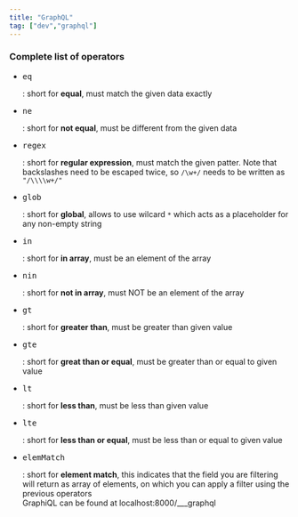 ```yaml
---
title: "GraphQL"
tag: ["dev","graphql"]
---
```


### Complete list of operators

<div class="card">
    <ul>
        <li><pre class="pre-sm">eq</pre> : short for <b>equal</b>, must match the given data exactly</li>
        <li><pre class="pre-sm">ne</pre> : short for <b>not equal</b>, must be different from the given data</li>
        <li><pre class="pre-sm">regex</pre> : short for <b>regular expression</b>, must match the given patter. Note that backslashes need to be escaped twice, so <code>/\w+/</code> needs to be written as <code>"/\\\\w+/"</code></li>
        <li><pre class="pre-sm">glob</pre> : short for <b>global</b>, allows to use wilcard <code>*</code> which acts as a placeholder for any non-empty string</li>
        <li><pre class="pre-sm">in</pre> : short for <b>in array</b>, must be an element of the array</li>
        <li><pre class="pre-sm">nin</pre> : short for <b>not in array</b>, must NOT be an element of the array</li>
        <li><pre class="pre-sm">gt</pre> : short for <b>greater than</b>, must be greater than given value</li>
        <li><pre class="pre-sm">gte</pre> : short for <b>great than or equal</b>, must be greater than or equal to given value</li>
        <li><pre class="pre-sm">lt</pre> : short for <b>less than</b>, must be less than given value</li>
        <li><pre class="pre-sm">lte</pre> : short for <b>less than or equal</b>, must be less than or equal to given value</li>
        <li><pre class="pre-sm">elemMatch</pre> : short for <b>element match</b>, this indicates that the field you are filtering will return as array of elements, on which you can apply a filter using the previous operators</li>
        <section>GraphiQL can be found at localhost:8000/___graphql</section>
    </ul>
</div>

